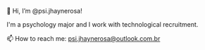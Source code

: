    👋 Hi, I’m @psi.jhaynerosa!

I'm a psychology major and I work with technological recruitment.

📫 How to reach me: psi.jhaynerosa@outlook.com.br

<!---
psijhaynerosa/psijhaynerosa is a ✨ special ✨ repository because its `README.md` (this file) appears on your GitHub profile.
You can click the Preview link to take a look at your changes.
--->
